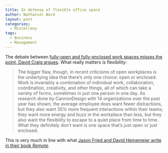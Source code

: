 ```yaml
---
title: In defense of flexible office space
author: Nathaniel Ward
layout: post
categories:
  - Miscellany
tags:
  - Business
  - Management
---
```

The debate between [fully-open and fully-enclosed work spaces misses the point, David Craig argues][1]. What really matters is flexibility:

> The bigger flaw, though, in recent criticisms of open workplaces is the underlying idea that there’s only one choice: open or enclosed. Work is invariably a combination of individual work, collaboration, coördination, creativity, and other things, all of which can take a variety of forms, sometimes in just one person in one day. As research done by CannonDesign with 14 organizations over the past year has shown, the average employee does want fewer distractions, but they also want 35% more frequent interactions within their teams; they want more energy and buzz in the workplace than less, but they also want the flexibility to escape to a quiet place from time to time. What they definitely don’t want is one space that’s just open or just enclosed.

This is very much in line with what [Jason Fried and David Heinemeier write in their book *Remote*][2].

 [1]: http://www.fastcoexist.com/3025052/it-doesnt-matter-whether-or-not-you-like-your-open-office
 [2]: http://www.amazon.com/exec/obidos/ASIN/0804137501/nathward-20